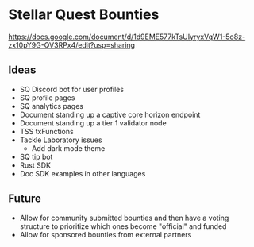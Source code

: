 # Stellar Quest Bounties
https://docs.google.com/document/d/1d9EME577kTsUIyryxVqW1-5o8z-zx10pY9G-QV3RPx4/edit?usp=sharing

## Ideas
- SQ Discord bot for user profiles
- SQ profile pages
- SQ analytics pages
- Document standing up a captive core horizon endpoint
- Document standing up a tier 1 validator node
- TSS txFunctions
- Tackle Laboratory issues
  - Add dark mode theme
- SQ tip bot
- Rust SDK
- Doc SDK examples in other languages

## Future
- Allow for community submitted bounties and then have a voting structure to prioritize which ones become "official" and funded
- Allow for sponsored bounties from external partners